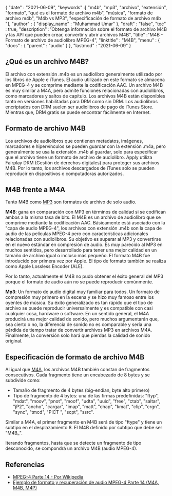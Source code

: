 {
  "date" : "2021-06-09",
  "keywords" :[ "m4b", "mp3", "archivo", "extensión", "formato", "qué es el formato de archivo m4b", "música", "formato de archivo m4b", "M4b vs MP3", "especificación de formato de archivo m4b "],
  "author" : {
    "display_name" : "Muhammad Umar"
},
  "draft" : "false",
  "toc" : true,
  "description" :"Obtenga información sobre el formato de archivo M4B y las API que pueden crear, convertir y abrir archivos M4B",
  "title" :"M4B - Formato de archivo de audiolibro MPEG-4",
  "linktitle" : "M4B",
  "menu" : {
    "docs" : {
      "parent" : "audio"
}
},
  "lastmod" : "2021-06-09"
}

## ¿Qué es un archivo M4B?

El archivo con extensión .m4b es un audiolibro generalmente utilizado por los libros de Apple e iTunes. El audio utilizado en este formato se almacena en MPEG-4 y se comprime mediante la codificación AAC. Un archivo M4B es muy similar a M4A, pero admite funciones relacionadas con audiolibros, como marcadores y saltos de capítulo. Los archivos M4B están disponibles tanto en versiones habilitadas para DRM como sin DRM. Los audiolibros encriptados con DRM suelen ser audiolibros de pago de iTunes Store. Mientras que, DRM gratis se puede encontrar fácilmente en Internet.

## Formato de archivo M4B

Los archivos de audiolibros que contienen metadatos, imágenes, marcadores e hipervínculos se pueden guardar con la extensión .m4a, pero generalmente se usa la extensión .m4b al guardar, solo para especificar que el archivo tiene un formato de archivo de audiolibro. Apply utiliza Fairplay DRM (Gestión de derechos digitales) para proteger sus archivos M4B. Por lo tanto, los archivos descargados de iTunes solo se pueden reproducir en dispositivos o computadoras autorizados.


## M4B frente a M4A

Tanto M4B como [MP3](/audio/mp3/) son formatos de archivo de solo audio.

**M4B**: gana en comparación con MP3 en términos de calidad si se codifican ambos a la misma tasa de bits. El M4B es un archivo de audiolibro que se comprime mediante la codificación AAC. Básicamente está asociado con la "capa de audio MPEG-4", los archivos con extensión .m4b son la capa de audio de las películas MPEG-4 pero con características adicionales relacionadas con audiolibros. Su objetivo es superar al MP3 y convertirse en el nuevo estándar en compresión de audio. Es muy parecido al MP3 en muchos sentidos, pero desarrollado para tener una mejor calidad en un tamaño de archivo igual o incluso más pequeño. El formato M4B fue introducido por primera vez por Apple. El tipo de formato también se realiza como Apple Lossless Encoder (ALE).

Por lo tanto, actualmente el M4B no pudo obtener el éxito general del MP3 porque el formato de audio aún no se puede reproducir comúnmente.

**Mp3**: Un formato de audio digital muy familiar para todos. Un formato de compresión muy primero en la escena y se hizo muy famoso entre los oyentes de música. Su éxito generalizado es tan rápido que el tipo de archivo se puede reproducir universalmente y es compatible con casi cualquier cosa, hardware o software. En un sentido general, el M4A producirá una mejor calidad de sonido, pero muchos argumentarán que, sea cierto o no, la diferencia de sonido no es comparable y sería una pérdida de tiempo tratar de convertir archivos MP3 en archivos M4A. Finalmente, la conversión solo hará que pierdas la calidad de sonido original.

## Especificación de formato de archivo M4B

Al igual que [M4A](/es/audio/m4a/), los archivos M4B también constan de fragmentos consecutivos. Cada fragmento tiene un encabezado de 8 bytes y se subdivide como:
- Tamaño de fragmento de 4 bytes (big-endian, byte alto primero)
- Tipo de fragmento de 4 bytes: una de las firmas predefinidas: "ftyp", "mdat", "moov", "pnot", "moof", "udta", "uuid", "free", "ctab", "saltar", "jP2", "ancho", "cargar", "imap", "matt", "chap", "kmat", "clip", "crgn", "sync", "tmcd", "PICT ", "scpt", "ssrc".

Similar a M4A, el primer fragmento en M4B será de tipo "ftype" y tiene un subtipo en el desplazamiento 8. El M4B definido por subtipo que debe ser "M4B_".

Iterando fragmentos, hasta que se detecte un fragmento de tipo desconocido, se compondrá un archivo M4B (audio MPEG-4).

## Referencias

* [MPEG-4 Parte 14 - Por Wikipedia](https://en.wikipedia.org/wiki/MPEG-4_Part_14)
* [Ejemplo de formato y recuperación de audio MPEG-4 Parte 14 (M4A, M4B, M4P)](https://www.file-recovery.com/m4a-signature-format.htm)

